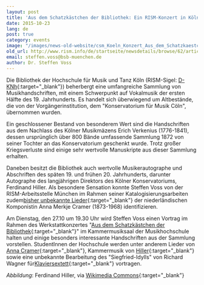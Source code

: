 ```yaml
---
layout: post
title: 'Aus dem Schatzkästchen der Bibliothek: Ein RISM-Konzert in Köln'
date: 2015-10-23
lang: de
post: true
category: events
image: "/images/news-old-website/csm_Koeln_Konzert_Aus_dem_Schatzkaestchen_der_Bibliothek_ef14129c8e.jpg"
old_url: http://www.rism.info/de/startseite/newsdetails/browse/62/article/64/from-the-librarys-treasure-chest-a-rism-concert-in-cologne.html
email: steffen.voss@bsb-muenchen.de
author: Dr. Steffen Voss
---
```



Die Bibliothek der Hochschule für Musik und Tanz Köln (RISM-Sigel: [D-KNh](https://opac.rism.info/metaopac/search?View=rism&siglum=D-KNh){:target="_blank"}) beherbergt eine umfangreiche Sammlung von Musikhandschriften, mit einem Schwerpunkt auf Vokalmusik der ersten Hälfte des 19. Jahrhunderts. Es handelt sich überwiegend um Altbestände, die von der Vorgängerinstitution, dem "Konservatorium für Musik Cöln", übernommen wurden.



Ein geschlossener Bestand von besonderem Wert sind die Handschriften aus dem Nachlass des Kölner Musikmäzens Erich Verkenius (1776-1841), dessen ursprünglich über 800 Bände umfassende Sammlung 1872 von seiner Tochter an das Konservatorium geschenkt wurde. Trotz großer Kriegsverluste sind einige sehr wertvolle Manuskripte aus dieser Sammlung erhalten.



Daneben besitzt die Bibliothek auch wertvolle Musikerautographe und Abschriften des späten 19. und frühen 20. Jahrhunderts, darunter Autographe des langjährigen Direktors des Kölner Konservatoriums, Ferdinand Hiller. Als besondere Sensation konnte Steffen Voss von der RISM-Arbeitsstelle München im Rahmen seiner Katalogisierungsarbeiten zudem[bisher unbekannte Lieder](/rediscovered/2014/04/03/unknown-lieder-by-dutch-composer-anna-merkje.html){:target="_blank"} der niederländischen Komponistin Anna Merkje Cramer (1873-1968) identifizieren.



Am Dienstag, den 27.10 um 19.30 Uhr wird Steffen Voss einen Vortrag im Rahmen des Werkstattkonzertes "[Aus dem Schatzkästchen der Bibliothek](http://www.hfmt-koeln.de/nc/de/veranstaltungen/demnaechst.html){:target="_blank"}" im Kammermusiksaal der Musikhochschule halten und einige besonders interessante Handschriften aus der Sammlung vorstellen. StudentInnen der Hochschule werden unter anderem Lieder von [Anna Cramer](https://opac.rism.info/search?View=rism&author=Anna+Cramer&siglum=D-KNh){:target="_blank"}, Kammermusik von [Hiller](https://opac.rism.info/search?View=rism&author=Ferdinand+Hiller&siglum=D-KNh){:target="_blank"} sowie eine unbekannte Bearbeitung des "Siegfried-Idylls" von Richard Wagner für[Klaviersextett](https://opac.rism.info/search?id=450062363){:target="_blank"} vortragen.

_Abbildung_: Ferdinand Hiller, via [Wikimedia Commons](https://commons.wikimedia.org/wiki/File:Ferdinand_Hiller2.jpg){:target="_blank"}

